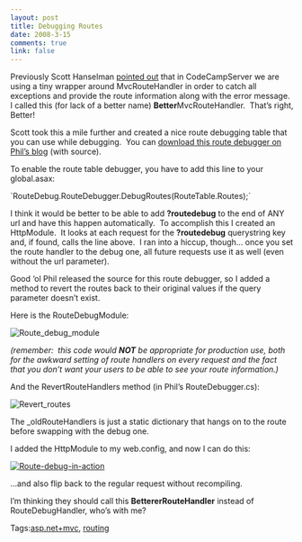 ```yaml
--- 
layout: post
title: Debugging Routes
date: 2008-3-15
comments: true
link: false
---
```

<p>Previously Scott Hanselman <a href="http://www.hanselman.com/blog/TheWeeklySourceCode17ASPNETMVCCommunityCodeEdition.aspx" target="_blank">pointed out</a> that in CodeCampServer we are using a tiny wrapper around MvcRouteHandler in order to catch all exceptions and provide the route information along with the error message.&nbsp; I called this (for lack of a better name) <strong>Better</strong>MvcRouteHandler.&nbsp; That&rsquo;s right, Better!</p><p>Scott took this a mile further and created a nice route debugging table that you can use while debugging.&nbsp; You can <a href="http://haacked.com/archive/2008/03/13/url-routing-debugger.aspx" target="_blank">download this route debugger on Phil&rsquo;s blog</a> (with source).</p><p>To enable the route table debugger, you have to add this line to your global.asax:</p><p>`RouteDebug.RouteDebugger.DebugRoutes(RouteTable.Routes);`</p><p>I think it would be better to be able to add <strong>?routedebug</strong> to the end of ANY url and have this happen automatically.&nbsp; To accomplish this I created an HttpModule.&nbsp; It looks at each request for the <strong>?routedebug</strong> querystring key and, if found, calls the line above.&nbsp; I ran into a hiccup, though&hellip; once you set the route handler to the debug one, all future requests use it as well (even without the url parameter).&nbsp; </p><p>Good &lsquo;ol Phil released the source for this route debugger, so I added a method to revert the routes back to their original values if the query parameter doesn&rsquo;t exist.</p><p>Here is the RouteDebugModule:</p><p><img src="/images/routedebugmodule_.png" alt="Route_debug_module"  border="0"  /></p><p><em>(remember:&nbsp; this code would <strong>NOT</strong> be appropriate for production use, both for the awkward setting of route handlers on every request and the fact that you don&rsquo;t want your users to be able to see your route information.)</em></p><p>And the RevertRouteHandlers method (in Phil&rsquo;s RouteDebugger.cs):</p><p><img src="/images/revertroutes_.png" alt="Revert_routes"  border="0"  /></p><p>The _oldRouteHandlers is just a static dictionary that hangs on to the route before swapping with the debug one.</p><p>I added the HttpModule to my web.config, and now I can do this:</p><p><a href="http://www.flux88.com/uploads/route_2Ddebug_2Din_2Daction.png"><img src="/images/route_2Ddebug_2Din_2Daction_thumb_.jpg" alt="Route-debug-in-action"  border="0"  /></a></p><p>&hellip;and also flip back to the regular request without recompiling.</p><p>I&rsquo;m thinking they should call this <strong>BettererRouteHandler</strong> instead of RouteDebugHandler, who&rsquo;s with me?</p><div class="bjtags">Tags:<a rel="tag" href="http://technorati.com/tag/asp.net+mvc">asp.net+mvc</a>, <a rel="tag" href="http://technorati.com/tag/routing">routing</a></div>
